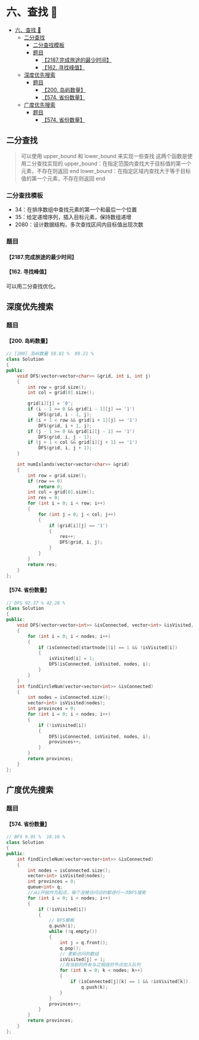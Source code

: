 # 六、查找 🔎

- [六、查找 🔎](#六查找-)
  - [二分查找](#二分查找)
    - [二分查找模板](#二分查找模板)
    - [题目](#题目)
      - [【2187.完成旅途的最少时间】](#2187完成旅途的最少时间)
      - [【162. 寻找峰值】](#162-寻找峰值)
  - [深度优先搜索](#深度优先搜索)
    - [题目](#题目-1)
      - [【200. 岛屿数量】](#200-岛屿数量)
      - [【574. 省份数量】](#574-省份数量)
  - [广度优先搜索](#广度优先搜索)
    - [题目](#题目-2)
      - [【574. 省份数量】](#574-省份数量-1)

## 二分查找

> 可以使用 upper_bound 和 lower_bound 来实现一些查找
> 这两个函数是使用二分查找实现的
> upper_bound：在指定范围内查找大于目标值的第一个元素，不存在则返回 end
> lower_bound：在指定区域内查找大于等于目标值的第一个元素，不存在则返回 end

### 二分查找模板

- 34：在排序数组中查找元素的第一个和最后一个位置
- 35：给定递增序列，插入目标元素，保持数组递增
- 2080：设计数据结构，多次查找区间内目标值出现次数

### 题目

#### 【2187.完成旅途的最少时间】

#### 【162. 寻找峰值】

可以用二分查找优化。

## 深度优先搜索

### 题目

#### 【200. 岛屿数量】

```c++
// [200] 岛屿数量 58.81 %  89.21 %
class Solution
{
public:
    void DFS(vector<vector<char>> &grid, int i, int j)
    {
        int row = grid.size();
        int col = grid[0].size();

        grid[i][j] = '0';
        if (i - 1 >= 0 && grid[i - 1][j] == '1')
            DFS(grid, i - 1, j);
        if (i + 1 < row && grid[i + 1][j] == '1')
            DFS(grid, i + 1, j);
        if (j - 1 >= 0 && grid[i][j - 1] == '1')
            DFS(grid, i, j - 1);
        if (j + 1 < col && grid[i][j + 1] == '1')
            DFS(grid, i, j + 1);
    }

    int numIslands(vector<vector<char>> &grid)
    {
        int row = grid.size();
        if (row == 0)
            return 0;
        int col = grid[0].size();
        int res = 0;
        for (int i = 0; i < row; i++)
        {
            for (int j = 0; j < col; j++)
            {
                if (grid[i][j] == '1')
                {
                    res++;
                    DFS(grid, i, j);
                }
            }
        }
        return res;
    }
};
```

#### 【574. 省份数量】

```c++
// DFS 92.37 % 42.28 %
class Solution
{
public:
    void DFS(vector<vector<int>> &isConnected, vector<int> &isVisited, int nodes, int startnode)
    {
        for (int i = 0; i < nodes; i++)
        {
            if (isConnected[startnode][i] == 1 && !isVisited[i])
            {
                isVisited[i] = 1;
                DFS(isConnected, isVisited, nodes, i);
            }
        }
    }
    int findCircleNum(vector<vector<int>> &isConnected)
    {
        int nodes = isConnected.size();
        vector<int> isVisited(nodes);
        int provinces = 0;
        for (int i = 0; i < nodes; i++)
        {
            if (!isVisited[i])
            {
                DFS(isConnected, isVisited, nodes, i);
                provinces++;
            }
        }
        return provinces;
    }
};
```

## 广度优先搜索

### 题目

#### 【574. 省份数量】

```c++
// BFS 9.95 %  18.16 %
class Solution
{
public:
    int findCircleNum(vector<vector<int>> &isConnected)
    {
        int nodes = isConnected.size();
        vector<int> isVisited(nodes);
        int provinces = 0;
        queue<int> q;
        //从i开始作为起点，每个没被访问过的都进行一次BFS搜索
        for (int i = 0; i < nodes; i++)
        {
            if (!isVisited[i])
            {
                // BFS模板
                q.push(i);
                while (!q.empty())
                {
                    int j = q.front();
                    q.pop();
                    // 更新访问的数组
                    isVisited[j] = 1;
                    //将当前的所有与之相连的节点加入队列
                    for (int k = 0; k < nodes; k++)
                    {
                        if (isConnected[j][k] == 1 && !isVisited[k])
                            q.push(k);
                    }
                }
                provinces++;
            }
        }
        return provinces;
    }
};
```
